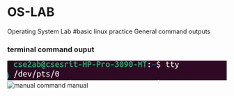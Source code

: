# OS-LAB
Operating System Lab
#basic linux practice
General command outputs
### terminal command ouput
![terminal command output](terminal.png)
![manual command manual](terminalmanual.png)
